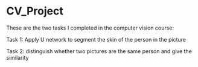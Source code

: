 # CV_Project
These are the two tasks I completed in the computer vision course:

Task 1: Apply U network to segment the skin of the person in the picture

Task 2: distinguish whether two pictures are the same person and give the similarity
